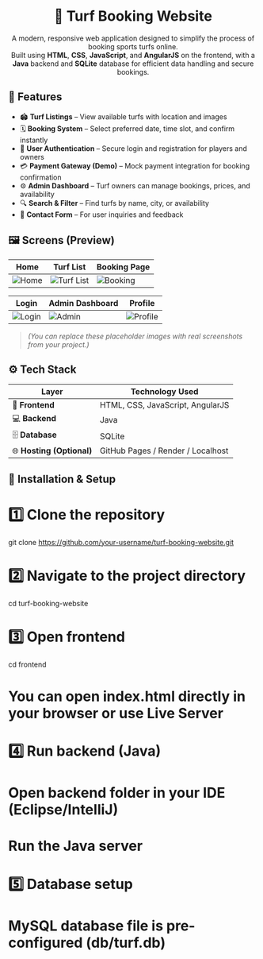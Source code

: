 <h1 align="center">🏏 Turf Booking Website</h1>

<p align="center">
  A modern, responsive web application designed to simplify the process of booking sports turfs online.<br>
  Built using <b>HTML</b>, <b>CSS</b>, <b>JavaScript</b>, and <b>AngularJS</b> on the frontend, with a <b>Java</b> backend and <b>SQLite</b> database for efficient data handling and secure bookings.
</p>


## 📌 Features

- 🏟️ **Turf Listings** – View available turfs with location and images  
- 🗓️ **Booking System** – Select preferred date, time slot, and confirm instantly  
- 👤 **User Authentication** – Secure login and registration for players and owners  
- 💳 **Payment Gateway (Demo)** – Mock payment integration for booking confirmation  
- ⚙️ **Admin Dashboard** – Turf owners can manage bookings, prices, and availability  
- 🔍 **Search & Filter** – Find turfs by name, city, or availability  
- 💬 **Contact Form** – For user inquiries and feedback  

## 🖼️ Screens (Preview)

| Home | Turf List | Booking Page |
|------|------------|--------------|
| ![Home](https://via.placeholder.com/300x600?text=Home+Screen) | ![Turf List](https://via.placeholder.com/300x600?text=Turf+List) | ![Booking](https://via.placeholder.com/300x600?text=Booking+Page) |

| Login | Admin Dashboard | Profile |
|--------|----------------|----------|
| ![Login](https://via.placeholder.com/300x600?text=Login+Screen) | ![Admin](https://via.placeholder.com/300x600?text=Admin+Dashboard) | ![Profile](https://via.placeholder.com/300x600?text=User+Profile) |

> *(You can replace these placeholder images with real screenshots from your project.)*

## ⚙️ Tech Stack

| Layer | Technology Used |
|--------|----------------|
| 🎨 **Frontend** | HTML, CSS, JavaScript, AngularJS |
| 💻 **Backend** | Java |
| 🗄️ **Database** | SQLite |
| 🌐 **Hosting (Optional)** | GitHub Pages / Render / Localhost |


## 🚀 Installation & Setup

# 1️⃣ Clone the repository
git clone https://github.com/your-username/turf-booking-website.git

# 2️⃣ Navigate to the project directory
cd turf-booking-website

# 3️⃣ Open frontend
cd frontend
# You can open index.html directly in your browser or use Live Server

# 4️⃣ Run backend (Java)
# Open backend folder in your IDE (Eclipse/IntelliJ)
# Run the Java server

# 5️⃣ Database setup
# MySQL database file is pre-configured (db/turf.db)

